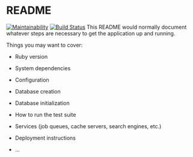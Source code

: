 # README
[![Maintainability](https://api.codeclimate.com/v1/badges/0f46ce2dd832c2015eb5/maintainability)](https://codeclimate.com/github/aranhaqg/marley-spoon-recipes/maintainability) [![Build Status](https://travis-ci.com/aranhaqg/marley-spoon-recipes.svg?branch=main)](https://travis-ci.com/aranhaqg/marley-spoon-recipes)
This README would normally document whatever steps are necessary to get the
application up and running.

Things you may want to cover:

* Ruby version

* System dependencies

* Configuration

* Database creation

* Database initialization

* How to run the test suite

* Services (job queues, cache servers, search engines, etc.)

* Deployment instructions

* ...
